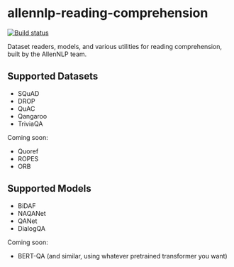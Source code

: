 # allennlp-reading-comprehension
[![Build status](https://github.com/allenai/allennlp-reading-comprehension/workflows/CI/badge.svg)](https://github.com/allenai/allennlp-reading-comprehension/actions?workflow=CI)

Dataset readers, models, and various utilities for reading comprehension, built by the AllenNLP
team.

## Supported Datasets

- SQuAD
- DROP
- QuAC
- Qangaroo
- TriviaQA

Coming soon:

- Quoref
- ROPES
- ORB

## Supported Models

- BiDAF
- NAQANet
- QANet
- DialogQA

Coming soon:

- BERT-QA (and similar, using whatever pretrained transformer you want)
